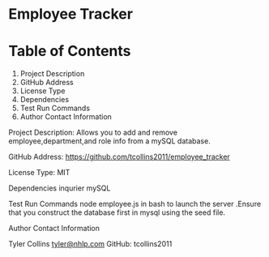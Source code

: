 # Employee Tracker
# Table of Contents
1. Project Description
2. GitHub Address
3. License Type
4. Dependencies
5. Test Run Commands
6. Author Contact Information

Project Description:
Allows you to add and remove employee,department,and role info from a mySQL database.


GitHub Address: https://github.com/tcollins2011/employee_tracker

License Type:
MIT

Dependencies
inqurier
mySQL

Test Run Commands
node employee.js in bash to launch the server .Ensure that you construct the database first in mysql using the seed file.


Author Contact Information

Tyler Collins
tyler@nhlp.com
GitHub: tcollins2011

